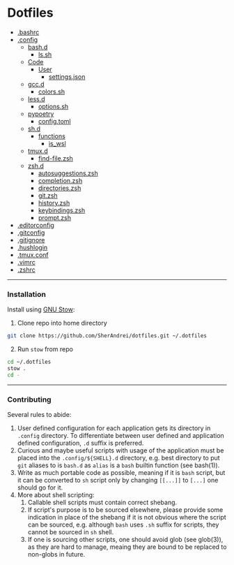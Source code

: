 # Dotfiles

- [.bashrc](./.bashrc)
- [.config](./.config)
  - [bash.d](./.config/bash.d)
    - [ls.sh](./.config/bash.d/ls.sh)
  - [Code](./.config/Code)
    - [User](./.config/Code/User)
      - [settings.json](./.config/Code/User/settings.json)
  - [gcc.d](./.config/gcc.d)
    - [colors.sh](./.config/gcc.d/colors.sh)
  - [less.d](./.config/less.d)
    - [options.sh](./.config/less.d/options.sh)
  - [pypoetry](./.config/pypoetry)
    - [config.toml](./.config/pypoetry/config.toml)
  - [sh.d](./.config/sh.d)
    - [functions](./.config/sh.d/functions)
      - [is_wsl](./.config/sh.d/functions/is_wsl)
  - [tmux.d](./.config/tmux.d)
    - [find-file.zsh](./.config/tmux.d/find-file.zsh)
  - [zsh.d](./.config/zsh.d)
    - [autosuggestions.zsh](./.config/zsh.d/autosuggestions.zsh)
    - [completion.zsh](./.config/zsh.d/completion.zsh)
    - [directories.zsh](./.config/zsh.d/directories.zsh)
    - [git.zsh](./.config/zsh.d/git.zsh)
    - [history.zsh](./.config/zsh.d/history.zsh)
    - [keybindings.zsh](./.config/zsh.d/keybindings.zsh)
    - [prompt.zsh](./.config/zsh.d/prompt.zsh)
- [.editorconfig](./.editorconfig)
- [.gitconfig](./.gitconfig)
- [.gitignore](./.gitignore)
- [.hushlogin](./.hushlogin)
- [.tmux.conf](./.tmux.conf)
- [.vimrc](./.vimrc)
- [.zshrc](./.zshrc)
---

### Installation

Install using [GNU Stow](https://www.gnu.org/software/stow/):
1. Clone repo into home directory
  ```bash
  git clone https://github.com/SherAndrei/dotfiles.git ~/.dotfiles
  ```
2. Run `stow` from repo
  ```bash
  cd ~/.dotfiles
  stow .
  cd -
  ```

---

### Contributing

Several rules to abide:
1. User defined configuration for each application gets its directory in `.config` directory. To differentiate between user defined and application defined configuration, `.d` suffix is preferred.
1. Curious and maybe useful scripts with usage of the application must be placed into the `.config/${SHELL}.d` directory, e.g. best directory to put `git` aliases to is `bash.d` as `alias` is a `bash` builtin function (see bash(1)).
1. Write as much portable code as possible, meaning if it is `bash` script, but it can be converted to `sh` script only by changing `[[...]]` to `[...]` one should go for it.
1. More about shell scripting:
	1. Callable shell scripts must contain correct shebang.
	1. If script's purpose is to be sourced elsewhere, please provide some indication in place of the shebang if it is not obvious where the script can be sourced, e.g. although `bash` uses `.sh` suffix for scripts, they cannot be sourced in `sh` shell.
	1. If one is sourcing other scripts, one should avoid glob (see glob(3)), as they are hard to manage, meaing they are bound to be replaced to non-globs in future.
